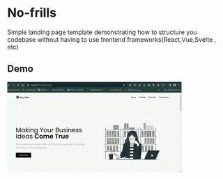 # No-frills

Simple landing page template demonstrating how to structure you codebase without having to use frontend frameworks(React,Vue,Svelte , etc)


## Demo

![](https://github.com/sammy-code98/no-frills/blob/main/src/assets/no-frills.gif)
